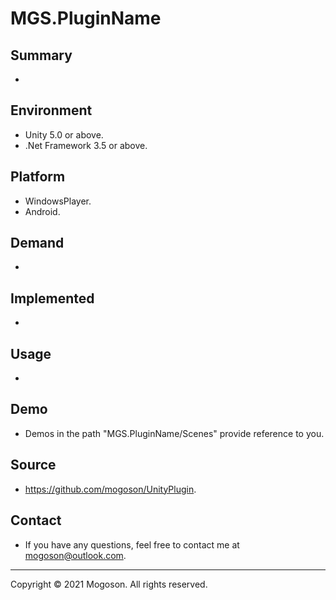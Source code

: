 # MGS.PluginName

## Summary
- 

## Environment
- Unity 5.0 or above.
- .Net Framework 3.5 or above.

## Platform
- WindowsPlayer.
- Android.

## Demand
- 

## Implemented
- 

## Usage
- 

## Demo
- Demos in the path "MGS.PluginName/Scenes" provide reference to you.

## Source
- https://github.com/mogoson/UnityPlugin.

## Contact
- If you have any questions, feel free to contact me at mogoson@outlook.com.



------

Copyright © 2021 Mogoson. All rights reserved.